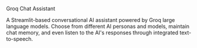Groq Chat Assistant

A Streamlit-based conversational AI assistant powered by Groq large language models. Choose from different AI personas and models, maintain chat memory, and even listen to the AI's responses through integrated text-to-speech.


